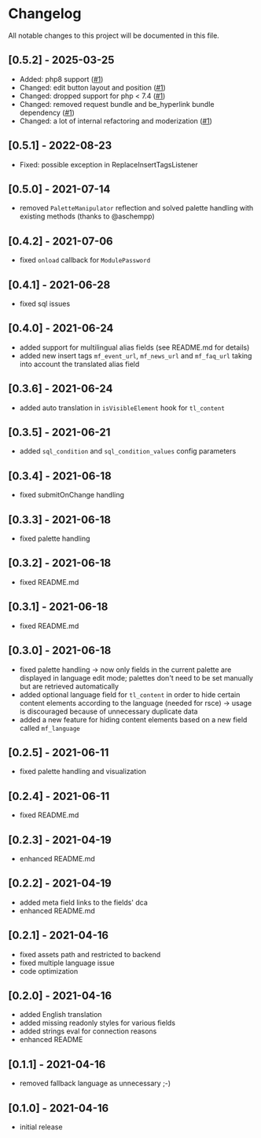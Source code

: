 # Changelog

All notable changes to this project will be documented in this file.

## [0.5.2] - 2025-03-25
- Added: php8 support ([#1](https://github.com/heimrichhannot/contao-multilingual-fields-bundle/pull/1))
- Changed: edit button layout and position ([#1](https://github.com/heimrichhannot/contao-multilingual-fields-bundle/pull/1))
- Changed: dropped support for php < 7.4 ([#1](https://github.com/heimrichhannot/contao-multilingual-fields-bundle/pull/1))
- Changed: removed request bundle and be_hyperlink bundle dependency ([#1](https://github.com/heimrichhannot/contao-multilingual-fields-bundle/pull/1))
- Changed: a lot of internal refactoring and moderization ([#1](https://github.com/heimrichhannot/contao-multilingual-fields-bundle/pull/1))

## [0.5.1] - 2022-08-23
- Fixed: possible exception in ReplaceInsertTagsListener

## [0.5.0] - 2021-07-14

- removed `PaletteManipulator` reflection and solved palette handling with existing methods (thanks to @aschempp)

## [0.4.2] - 2021-07-06

- fixed `onload` callback for `ModulePassword`

## [0.4.1] - 2021-06-28

- fixed sql issues

## [0.4.0] - 2021-06-24

- added support for multilingual alias fields (see README.md for details)
- added new insert tags `mf_event_url`, `mf_news_url` and `mf_faq_url` taking into account the translated alias field

## [0.3.6] - 2021-06-24

- added auto translation in `isVisibleElement` hook for `tl_content`

## [0.3.5] - 2021-06-21

- added `sql_condition` and `sql_condition_values` config parameters

## [0.3.4] - 2021-06-18

- fixed submitOnChange handling

## [0.3.3] - 2021-06-18

- fixed palette handling

## [0.3.2] - 2021-06-18

- fixed README.md

## [0.3.1] - 2021-06-18

- fixed README.md

## [0.3.0] - 2021-06-18

- fixed palette handling -> now only fields in the current palette are displayed in language edit mode; palettes don't
  need to be set manually but are retrieved automatically
- added optional language field for `tl_content` in order to hide certain content elements according to the language
  (needed for rsce) -> usage is discouraged because of unnecessary duplicate data
- added a new feature for hiding content elements based on a new field called `mf_language`

## [0.2.5] - 2021-06-11

- fixed palette handling and visualization

## [0.2.4] - 2021-06-11

- fixed README.md

## [0.2.3] - 2021-04-19

- enhanced README.md

## [0.2.2] - 2021-04-19

- added meta field links to the fields' dca
- enhanced README.md

## [0.2.1] - 2021-04-16

- fixed assets path and restricted to backend
- fixed multiple language issue
- code optimization

## [0.2.0] - 2021-04-16

- added English translation
- added missing readonly styles for various fields
- added strings eval for connection reasons
- enhanced README

## [0.1.1] - 2021-04-16

- removed fallback language as unnecessary ;-)

## [0.1.0] - 2021-04-16

- initial release
